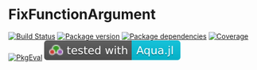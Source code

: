 # FixFunctionArgument

[![Build Status](https://github.com/JuliaFunctional/FixFunctionArgument.jl/actions/workflows/CI.yml/badge.svg?branch=main)](https://github.com/JuliaFunctional/FixFunctionArgument.jl/actions/workflows/CI.yml?query=branch%3Amain)
[![Package version](https://juliahub.com/docs/General/FixFunctionArgument/stable/version.svg)](https://juliahub.com/ui/Packages/General/FixFunctionArgument)
[![Package dependencies](https://juliahub.com/docs/General/FixFunctionArgument/stable/deps.svg)](https://juliahub.com/ui/Packages/General/FixFunctionArgument?t=2)
[![Coverage](https://codecov.io/gh/JuliaFunctional/FixFunctionArgument.jl/branch/main/graph/badge.svg)](https://codecov.io/gh/JuliaFunctional/FixFunctionArgument.jl)
[![PkgEval](https://JuliaCI.github.io/NanosoldierReports/pkgeval_badges/F/FixFunctionArgument.svg)](https://JuliaCI.github.io/NanosoldierReports/pkgeval_badges/F/FixFunctionArgument.html)
[![Aqua](https://raw.githubusercontent.com/JuliaTesting/Aqua.jl/master/badge.svg)](https://github.com/JuliaTesting/Aqua.jl)
